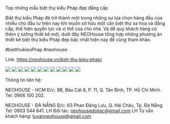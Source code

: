 Top những mẫu biệt thự kiểu Pháp đẹp đẳng cấp

Biệt thự kiểu Pháp đã trở thành một trong những sự lựa chọn hàng đầu của nhiều chủ đầu tư hiện nay khi muốn sở hữu một căn biệt thự xa hoa và đẳng cấp, thể hiện quyền lực và vị thế của chủ nhà. Và để quý khách hàng có thêm ý tưởng thiết kế mới, dưới đây NEOHouse tổng hợp những phương án thiết kế biệt thự kiểu Pháp đẹp bậc nhất hiện nay để cùng tham khảo.

#bietthukieuPhap #neohouse

Link: https://neohouse.vn/biet-thu-kieu-phap/

<img data-src="https://site-673528.mozfiles.com/files/673528/biet-thu-kieu-Phap-anh-bia.jpg" src="https://site-673528.mozfiles.com/files/673528/biet-thu-kieu-Phap-anh-bia.jpg">
<img data-src="https://site-673528.mozfiles.com/files/673528/biet-thu-1-tang-kieu-Phap-1.jpg" src="https://site-673528.mozfiles.com/files/673528/biet-thu-1-tang-kieu-Phap-1.jpg">
<img data-src="https://site-673528.mozfiles.com/files/673528/biet-thu-2-tang-kieu-Phap-1.jpg" src="https://site-673528.mozfiles.com/files/673528/biet-thu-2-tang-kieu-Phap-1.jpg">
<img data-src="https://site-673528.mozfiles.com/files/673528/cac-dac-trung-noi-bat-cua-biet-thu-kieu-Phap-7.jpg" src="https://site-673528.mozfiles.com/files/673528/cac-dac-trung-noi-bat-cua-biet-thu-kieu-Phap-7.jpg">
<img data-src="https://site-673528.mozfiles.com/files/673528/cac-dac-trung-noi-bat-cua-biet-thu-kieu-Phap-2.jpg" src="https://site-673528.mozfiles.com/files/673528/cac-dac-trung-noi-bat-cua-biet-thu-kieu-Phap-2.jpg">
<img data-src="https://site-673528.mozfiles.com/files/673528/cac-dac-trung-noi-bat-cua-biet-thu-kieu-Phap-3.jpg" src="https://site-673528.mozfiles.com/files/673528/cac-dac-trung-noi-bat-cua-biet-thu-kieu-Phap-3.jpg">
<img data-src="https://site-673528.mozfiles.com/files/673528/cac-luu-y-khi-thiet-ke-thi-cong-biet-thu-kieu-Phap-1.jpg" src="https://site-673528.mozfiles.com/files/673528/cac-luu-y-khi-thiet-ke-thi-cong-biet-thu-kieu-Phap-1.jpg">
<img data-src="https://site-673528.mozfiles.com/files/673528/cac-luu-y-khi-thiet-ke-thi-cong-biet-thu-kieu-Phap-3.jpg" src="https://site-673528.mozfiles.com/files/673528/cac-luu-y-khi-thiet-ke-thi-cong-biet-thu-kieu-Phap-3.jpg">
<img data-src="https://site-673528.mozfiles.com/files/673528/cac-luu-y-khi-thiet-ke-thi-cong-biet-thu-kieu-Phap-4.jpg" src="https://site-673528.mozfiles.com/files/673528/cac-luu-y-khi-thiet-ke-thi-cong-biet-thu-kieu-Phap-4.jpg">
<img data-src="https://site-673528.mozfiles.com/files/673528/cac-luu-y-khi-thiet-ke-thi-cong-biet-thu-kieu-Phap-5.jpg" src="https://site-673528.mozfiles.com/files/673528/cac-luu-y-khi-thiet-ke-thi-cong-biet-thu-kieu-Phap-5.jpg">
<img data-src="https://site-673528.mozfiles.com/files/673528/cac-luu-y-khi-thiet-ke-thi-cong-biet-thu-kieu-Phap-6.jpg" src="https://site-673528.mozfiles.com/files/673528/cac-luu-y-khi-thiet-ke-thi-cong-biet-thu-kieu-Phap-6.jpg">
<img data-src="https://site-673528.mozfiles.com/files/673528/cac-luu-y-khi-thiet-ke-thi-cong-biet-thu-kieu-Phap-7.jpg" src="https://site-673528.mozfiles.com/files/673528/cac-luu-y-khi-thiet-ke-thi-cong-biet-thu-kieu-Phap-7.jpg">


Thông tin liên hệ:

NEOHOUSE - HCM
Đ/c: 8B, Bàu Cát 8, P. 11, Q. Tân Bình, TP. Hồ Chí Minh.
Tel: 0906 100 202.

NEOHOUSE - ĐÀ NẴNG
Đ/c: 63 Phan Đăng Lưu, Q. Hải Châu, Tp. Đà Nẵng
Tel: 0903 544 641.
LH Đối tác: neohousedoitac@gmail.com
LH Tư vấn khách hàng: tuvanneohouse@gmail.com
